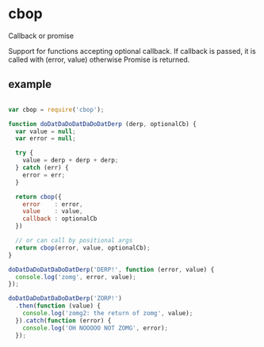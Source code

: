 # cbop
Callback or promise

Support for functions accepting optional callback. If callback is passed, it is called with (error, value) otherwise Promise is returned.

## example
```js

var cbop = require('cbop');

function doDatDaDoDatDaDoDatDerp (derp, optionalCb) {
  var value = null;
  var error = null;

  try {
    value = derp + derp + derp;
  } catch (err) {
    error = err;
  }

  return cbop({
    error    : error,
    value    : value,
    callback : optionalCb
  })

  // or can call by positional args
  return cbop(error, value, optionalCb);
}

doDatDaDoDatDaDoDatDerp('DERP!', function (error, value) {
  console.log('zomg', error, value);
});

doDatDaDoDatDaDoDatDerp('ZORP!')
  .then(function (value) {
    console.log('zomg2: the return of zomg', value);
  }).catch(function (error) {
    console.log('OH NOOOOO NOT ZOMG', error);
  });
```
